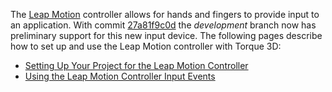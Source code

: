 The [Leap Motion](https://www.leapmotion.com/) controller allows for hands and fingers to provide input to an application.  With commit [27a81f9c0d](https://github.com/GarageGames/Torque3D/commit/27a81f9c0da8c10fc406a451022f01fc41265fb7) the *development* branch now has preliminary support for this new input device.  The following pages describe how to set up and use the Leap Motion controller with Torque 3D:

* [Setting Up Your Project for the Leap Motion Controller](Setting-Up-Your-Project-for-the-Leap-Motion-Controller)
* [Using the Leap Motion Controller Input Events](Using-the-Leap-Motion-Controller-Input-Events)
